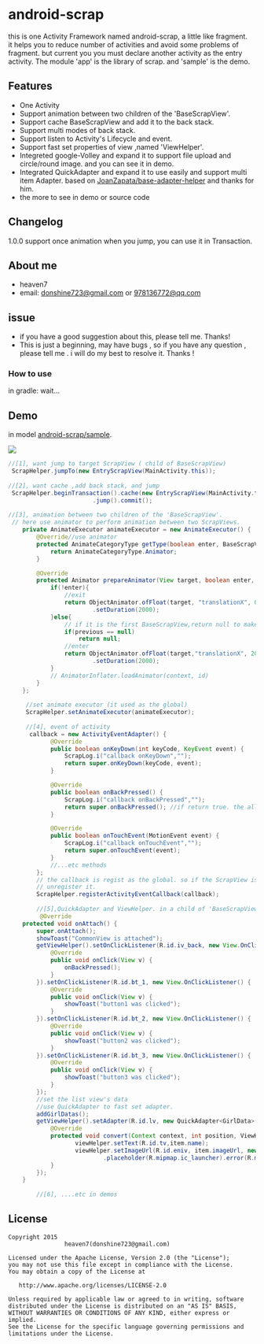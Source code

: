 # android-scrap
this is one Activity Framework named android-scrap, a little like fragment.  
it helps you to reduce number of activities  and avoid some problems of fragment.
but current you you must declare another activity as the entry activity.
The module 'app' is the library of scrap. and 'sample' is the demo.

## Features
- One Activity
- Support animation between two children of the 'BaseScrapView'.
- Support cache BaseScrapView and add it to the back stack.
- Support multi modes of back stack.
- Support listen to Activity's Lifecycle and event.
- Support fast set properties of view ,named 'ViewHelper'.
- Integreted google-Volley and expand it to support  file upload and circle/round image. and you can see it in demo.
- Integrated QuickAdapter and expand it to use easily and support multi item Adapter. based on [JoanZapata/base-adapter-helper](https://github.com/JoanZapata/base-adapter-helper) and thanks for him.
- the more to see in demo or source code

## Changelog
  1.0.0  support once animation when you jump, you can use it in Transaction.
  
## About me
   * heaven7 
   * email: donshine723@gmail.com or 978136772@qq.com   
   
## issue
   * if you have a good suggestion  about this, please tell me. Thanks! 
   * This is just a beginning, may have bugs ,  so if you have any question , please tell me . i will do my best to resolve it. Thanks !

### How to use 
   in gradle:  wait...
   
## Demo
in model [android-scrap/sample](https://github.com/LightSun/android-scrap/tree/master/Android-Scrap/samples).

<img src="1.png"/>

``` java
//[1], want jump to target ScrapView ( child of BaseScrapView)
 ScrapHelper.jumpTo(new EntryScrapView(MainActivity.this));
 
//[2], want cache ,add back stack, and jump 
 ScrapHelper.beginTransaction().cache(new EntryScrapView(MainActivity.this)).addBackAsBottom()
                        .jump().commit();
                        
//[3], animation between two children of the 'BaseScrapView'. 
 // here use animator to perform animation between two ScrapViews.
    private AnimateExecutor animateExecutor = new AnimateExecutor() {
        @Override//use animator
        protected AnimateCategoryType getType(boolean enter, BaseScrapView previous, BaseScrapView current) {
            return AnimateCategoryType.Animator;
        }

        @Override
        protected Animator prepareAnimator(View target, boolean enter, BaseScrapView previous, BaseScrapView current) {
            if(!enter){
                //exit
                return ObjectAnimator.ofFloat(target, "translationX", 0, 200)
                        .setDuration(2000);
            }else{
                // if it is the first BaseScrapView,return null to make it not to animate.
                if(previous == null)
                    return null;
                //enter
                return ObjectAnimator.ofFloat(target,"translationX", 200, 0)
                        .setDuration(2000);
            }
            // AnimatorInflater.loadAnimator(context, id)
        }
    };
    
     //set animate executor (it used as the global)
     ScrapHelper.setAnimateExecutor(animateExecutor);
     
     //[4], event of activity 
      callback = new ActivityEventAdapter() {
            @Override
            public boolean onKeyDown(int keyCode, KeyEvent event) {
                ScrapLog.i("callback onKeyDown","");
                return super.onKeyDown(keyCode, event);
            }

            @Override
            public boolean onBackPressed() {
                ScrapLog.i("callback onBackPressed","");
                return super.onBackPressed(); //if return true. the all BaseScrapView can't receive back event.
            }

            @Override
            public boolean onTouchEvent(MotionEvent event) {
                ScrapLog.i("callback onTouchEvent","");
                return super.onTouchEvent(event);
            }
            //...etc methods
        };
        // the callback is regist as the global. so if the ScrapView is detached and you don't need, don't forget to 
        // unregister it.
        ScrapHelper.registerActivityEventCallback(callback);
        
        //[5],QuickAdapter and ViewHelper. in a child of 'BaseScrapView'
         @Override
    protected void onAttach() {
        super.onAttach();
        showToast("CommonView is attached");
        getViewHelper().setOnClickListener(R.id.iv_back, new View.OnClickListener() {
            @Override
            public void onClick(View v) {
                onBackPressed();
            }
        }).setOnClickListener(R.id.bt_1, new View.OnClickListener() {
            @Override
            public void onClick(View v) {
                showToast("button1 was clicked");
            }
        }).setOnClickListener(R.id.bt_2, new View.OnClickListener() {
            @Override
            public void onClick(View v) {
                showToast("button2 was clicked");
            }
        }).setOnClickListener(R.id.bt_3, new View.OnClickListener() {
            @Override
            public void onClick(View v) {
                showToast("button3 was clicked");
            }
        });
        //set the list view's data
        //use QuickAdapter to fast set adapter.
        addGirlDatas();
        getViewHelper().setAdapter(R.id.lv, new QuickAdapter<GirlData>(R.layout.item_girl,mGirlData) {
            @Override
            protected void convert(Context context, int position, ViewHelper viewHelper, GirlData item) {
                   viewHelper.setText(R.id.tv,item.name);
                   viewHelper.setImageUrl(R.id.eniv, item.imageUrl, new ImageParam.Builder()
                           .placeholder(R.mipmap.ic_launcher).error(R.mipmap.ic_launcher).circle().create());
            }
        });
    }
        
        //[6], ....etc in demos

```

## License

    Copyright 2015   
                    heaven7(donshine723@gmail.com)

    Licensed under the Apache License, Version 2.0 (the "License");
    you may not use this file except in compliance with the License.
    You may obtain a copy of the License at

       http://www.apache.org/licenses/LICENSE-2.0

    Unless required by applicable law or agreed to in writing, software
    distributed under the License is distributed on an "AS IS" BASIS,
    WITHOUT WARRANTIES OR CONDITIONS OF ANY KIND, either express or implied.
    See the License for the specific language governing permissions and
    limitations under the License.
